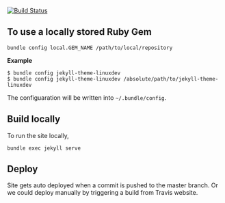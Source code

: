 [![Build Status](https://travis-ci.org/gayanW/blog.svg?branch=master)](https://travis-ci.org/gayanW/blog)

To use a locally stored Ruby Gem
--
```
bundle config local.GEM_NAME /path/to/local/repository
```
**Example**
```
$ bundle config jekyll-theme-linuxdev
$ bundle config jekyll-theme-linuxdev /absolute/path/to/jekyll-theme-linuxdev
```
The configuaration will be written into `~/.bundle/config`.

Build locally
--

To run the site locally,

    bundle exec jekyll serve

Deploy
--

Site gets auto deployed when a commit is pushed to the master branch. Or we could deploy manually by triggering a build from Travis website.
